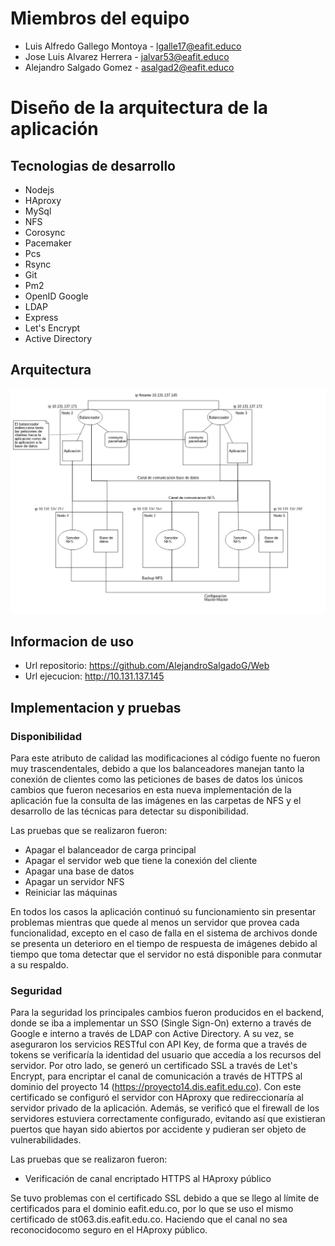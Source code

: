 # Miembros del equipo

* Luis Alfredo Gallego Montoya - lgalle17@eafit.educo
* Jose Luis Alvarez Herrera - jalvar53@eafit.educo
* Alejandro Salgado Gomez - asalgad2@eafit.educo

# Diseño de la arquitectura de la aplicación

## Tecnologias de desarrollo

* Nodejs
* HAproxy
* MySql
* NFS
* Corosync
* Pacemaker
* Pcs
* Rsync
* Git
* Pm2
* OpenID Google
* LDAP
* Express
* Let's Encrypt
* Active Directory

## Arquitectura

![](https://github.com/AlejandroSalgadoG/Web/blob/master/documents/img/general-architecture-view.png "Vista Arquitectura General")

## Informacion de uso

* Url repositorio: https://github.com/AlejandroSalgadoG/Web
* Url ejecucion: http://10.131.137.145

## Implementacion y pruebas

### Disponibilidad

Para este atributo de calidad las modificaciones al código fuente no fueron muy
trascendentales, debido a que los balanceadores manejan tanto la conexión de clientes
como las peticiones de bases de datos los únicos cambios que fueron necesarios en
esta nueva implementación de la aplicación fue la consulta de las imágenes en las
carpetas de NFS y el desarrollo de las técnicas para detectar su disponibilidad.

Las pruebas que se realizaron fueron:

* Apagar el balanceador de carga principal
* Apagar el servidor web que tiene la conexión del cliente
* Apagar una base de datos
* Apagar un servidor NFS
* Reiniciar las máquinas

En todos los casos la aplicación continuó su funcionamiento sin presentar problemas
mientras que quede al menos un servidor que provea cada funcionalidad, excepto en el
caso de falla en el sistema de archivos donde se presenta un deterioro en el tiempo
de respuesta de imágenes debido al tiempo que toma detectar que el servidor no
está disponible para conmutar a su respaldo.

### Seguridad

Para la seguridad los principales cambios fueron producidos en el backend, donde 
se iba a implementar un SSO (Single Sign-On) externo a través de Google e interno
a través de LDAP con Active Directory. A su vez, se aseguraron los servicios RESTful
con API Key, de forma que a través de tokens se verificaría la identidad del usuario 
que accedía a los recursos del servidor. Por otro lado, se generó un certificado SSL
a través de Let's Encrypt, para encriptar el canal de comunicación a través de HTTPS
al dominio del proyecto 14 (https://proyecto14.dis.eafit.edu.co). Con este certificado
se configuró el servidor con HAproxy que redireccionaría al servidor privado de la aplicación.
Además, se verificó que el firewall de los servidores estuviera correctamente configurado,
evitando así que existieran puertos que hayan sido abiertos por accidente y pudieran ser
objeto de vulnerabilidades.

Las pruebas que se realizaron fueron:

* Verificación de canal encriptado HTTPS al HAproxy público

Se tuvo problemas con el certificado SSL debido a que se llego al límite de certificados
para el dominio eafit.edu.co, por lo que se uso el mismo certificado de st063.dis.eafit.edu.co.
Haciendo que el canal no sea reconocidocomo seguro en el HAproxy público.
